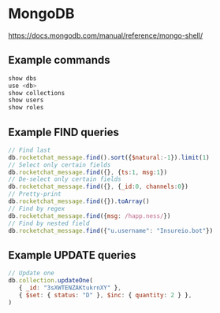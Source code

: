 # MongoDB
https://docs.mongodb.com/manual/reference/mongo-shell/

## Example commands
```js
show dbs
use <db>
show collections
show users
show roles
```
## Example FIND queries
```js
// Find last
db.rocketchat_message.find().sort({$natural:-1}).limit(1)
// Select only certain fields
db.rocketchat_message.find({}, {ts:1, msg:1})
// De-select only certain fields
db.rocketchat_message.find({}, {_id:0, channels:0})
// Pretty-print
db.rocketchat_message.find({}).toArray()
// Find by regex
db.rocketchat_message.find({msg: /happ.ness/})
// Find by nested field
db.rocketchat_message.find({"u.username": "Insureio.bot"})
```

## Example UPDATE queries
```js
// Update one
db.collection.updateOne(
   { _id: "3sXWTENZAKtukrnXY" },
   { $set: { status: "D" }, $inc: { quantity: 2 } },
)
```
